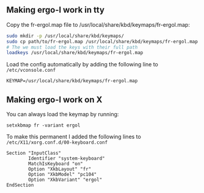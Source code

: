 ## Making ergo-l work in tty

Copy the fr-ergol.map file to /usr/local/share/kbd/keymaps/fr-ergol.map:
```bash
sudo mkdir -p /usr/local/share/kbd/keymaps/
sudo cp path/to/fr-ergol.map /usr/local/share/kbd/keymaps/fr-ergol.map
# The we must load the keys with their full path
loadkeys /usr/local/share/kbd/keymaps/fr-ergol.map
```

Load the config automatically by adding the following line to `/etc/vconsole.conf`
```
KEYMAP=/usr/local/share/kbd/keymaps/fr-ergol.map
```

## Making ergo-l work on X

You can always load the keymap by running:
```
setxkbmap fr -variant ergol
```

To make this permanent I added the following lines to `/etc/X11/xorg.conf.d/00-keyboard.conf`

```
Section "InputClass"
        Identifier "system-keyboard"
        MatchIsKeyboard "on"
        Option "XkbLayout" "fr"
        Option "XkbModel" "pc104"
        Option "XkbVariant" "ergol"
EndSection
```
